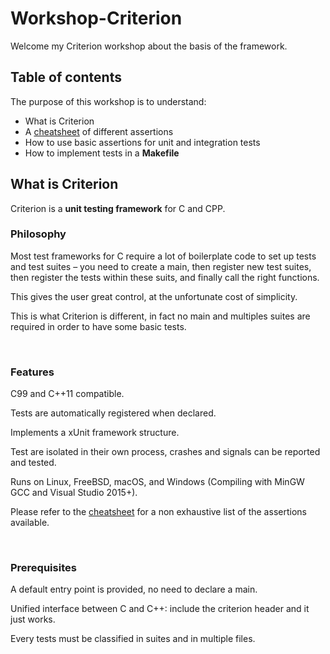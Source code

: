 # Workshop-Criterion

Welcome my Criterion workshop about the basis of the framework.

## Table of contents

The purpose of this workshop is to understand:

- What is Criterion
- A [cheatsheet]("./Cheatsheet.md") of different assertions
- How to use basic assertions for unit and integration tests
- How to implement tests in a **Makefile**

## What is Criterion

Criterion is a **unit testing framework** for C and CPP.

### Philosophy

Most test frameworks for C require a lot of boilerplate code to set up tests and test suites – you need to create a main, then register new test suites, then register the tests within these suits, and finally call the right functions.

This gives the user great control, at the unfortunate cost of simplicity.

This is what Criterion is different, in fact no main and multiples suites are required in order to have some basic tests.

<br/>

### Features

C99 and C++11 compatible.

Tests are automatically registered when declared.

Implements a xUnit framework structure.

Test are isolated in their own process, crashes and signals can be reported and tested.

Runs on Linux, FreeBSD, macOS, and Windows (Compiling with MinGW GCC and Visual Studio 2015+).

Please refer to the [cheatsheet](./Cheatsheet) for a non exhaustive list of the assertions available.

<br/>

### Prerequisites

A default entry point is provided, no need to declare a main.

Unified interface between C and C++: include the criterion header and it just works.

Every tests must be classified in suites and in multiple files.
